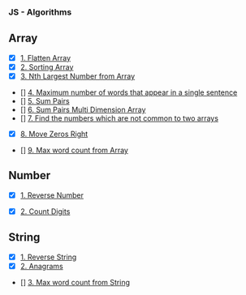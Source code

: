 ### JS - Algorithms


## Array
- [x] [1. Flatten Array](/algorithms/array/flatten_array.js)
- [x] [2. Sorting Array](/algorithms/array/sorting.js)
- [x] [3. Nth Largest Number from Array](/algorithms/array/nth_largest.js)
- [] [4. Maximum number of words that appear in a single sentence]()
- [] [5. Sum Pairs]()
- [] [6. Sum Pairs Multi Dimension Array]()
- [] [7. Find the numbers which are not common to two arrays]()
- [x] [8. Move Zeros Right](/algorithms/array/move_zeros_right.js)
- [] [9. Max word count from Array]()



## Number
- [x] [1. Reverse Number](/algorithms/number/reverse_number.js)
- [x] [2. Count Digits](/algorithms/number/count_digits.js)


## String
- [x] [1. Reverse String](/algorithms/string/reverse_string.js)
- [x] [2. Anagrams](/algorithms/string/anagrams.js)
- [] [3. Max word count from String]()